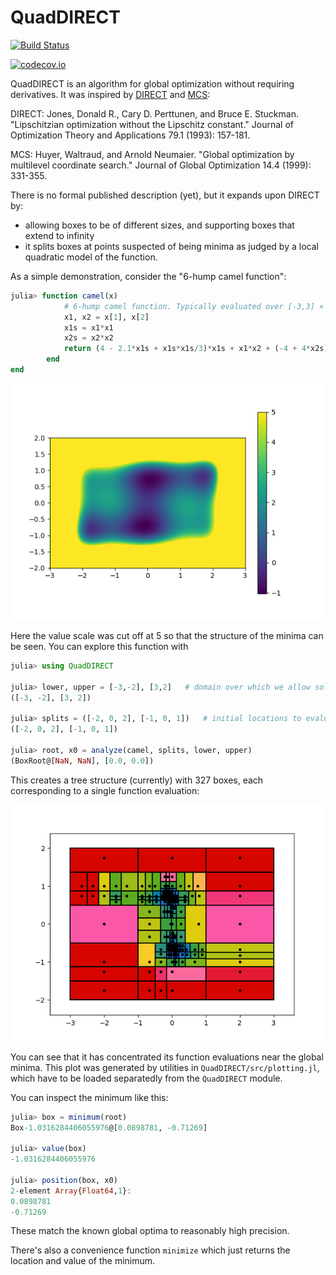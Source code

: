 # QuadDIRECT

[![Build Status](https://travis-ci.org/timholy/QuadDIRECT.jl.svg?branch=master)](https://travis-ci.org/timholy/QuadDIRECT.jl)

[![codecov.io](http://codecov.io/github/timholy/QuadDIRECT.jl/coverage.svg?branch=master)](http://codecov.io/github/timholy/QuadDIRECT.jl?branch=master)

QuadDIRECT is an algorithm for global optimization without requiring derivatives. It was inspired by [DIRECT](https://www.tol-project.org/export/3756/tolp/OfficialTolArchiveNetwork/NonLinGloOpt/doc/DIRECT_Lipschitzian%20optimization%20without%20the%20lipschitz%20constant.pdf) and [MCS](http://www.mat.univie.ac.at/~Neum/ms/mcs.pdf):

DIRECT: Jones, Donald R., Cary D. Perttunen, and Bruce E. Stuckman. "Lipschitzian optimization without the Lipschitz constant." Journal of Optimization Theory and Applications 79.1 (1993): 157-181.

MCS: Huyer, Waltraud, and Arnold Neumaier. "Global optimization by multilevel coordinate search." Journal of Global Optimization 14.4 (1999): 331-355.

There is no formal published description (yet), but it expands upon DIRECT by:
- allowing boxes to be of different sizes, and supporting boxes that extend to infinity
- it splits boxes at points suspected of being minima as judged by a
  local quadratic model of the function.

As a simple demonstration, consider the "6-hump camel function":

```julia
julia> function camel(x)
            # 6-hump camel function. Typically evaluated over [-3,3] × [-2,2].
            x1, x2 = x[1], x[2]
            x1s = x1*x1
            x2s = x2*x2
            return (4 - 2.1*x1s + x1s*x1s/3)*x1s + x1*x2 + (-4 + 4*x2s)*x2s
        end
end
```

![camel function](images/camel.png)

Here the value scale was cut off at 5 so that the structure of the minima can be seen.
You can explore this function with

```julia
julia> using QuadDIRECT

julia> lower, upper = [-3,-2], [3,2]   # domain over which we allow solutions
([-3, -2], [3, 2])

julia> splits = ([-2, 0, 2], [-1, 0, 1])   # initial locations to evaluate function
([-2, 0, 2], [-1, 0, 1])

julia> root, x0 = analyze(camel, splits, lower, upper)
(BoxRoot@[NaN, NaN], [0.0, 0.0])
```

This creates a tree structure (currently) with 327 boxes, each corresponding to a single function evaluation:

![boxes](images/quaddirect_camel.png)

You can see that it has concentrated its function evaluations near the global minima.
This plot was generated by utilities in `QuadDIRECT/src/plotting.jl`, which have to be
loaded separatedly from the `QuadDIRECT` module.

You can inspect the minimum like this:

```julia
julia> box = minimum(root)
Box-1.0316284406055976@[0.0898781, -0.71269]

julia> value(box)
-1.0316284406055976

julia> position(box, x0)
2-element Array{Float64,1}:
0.0898781
-0.71269
```

These match the known global optima to reasonably high precision.

There's also a convenience function `minimize` which just returns the location and value of the
minimum.
